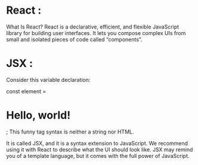 # React :
What Is React?
React is a declarative, efficient, and flexible JavaScript library for building user interfaces. It lets you compose complex UIs from small and isolated pieces of code called “components”.


# JSX :
Consider this variable declaration:

const element = <h1>Hello, world!</h1>;
This funny tag syntax is neither a string nor HTML.

It is called JSX, and it is a syntax extension to JavaScript. We recommend using it with React to describe what the UI should look like. JSX may remind you of a template language, but it comes with the full power of JavaScript.